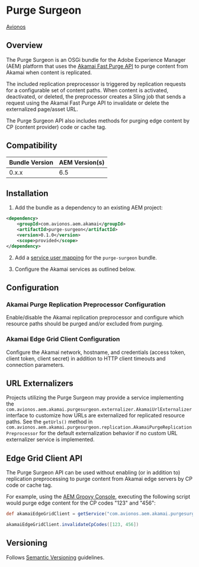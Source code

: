 # Purge Surgeon

[Avionos](https://www.avionos.com)

## Overview

The Purge Surgeon is an OSGi bundle for the Adobe Experience Manager (AEM) platform that uses the [Akamai Fast Purge API](https://developer.akamai.com/api/core_features/fast_purge/v3.html) to purge content from Akamai when content is replicated.

The included replication preprocessor is triggered by replication requests for a configurable set of content paths.  When content is activated, deactivated, or deleted, the preprocessor creates a Sling job that sends a request using the Akamai Fast Purge API to invalidate or delete the externalized page/asset URL.

The Purge Surgeon API also includes methods for purging edge content by CP (content provider) code or cache tag.

## Compatibility

Bundle Version | AEM Version(s)
------------ | -------------
0.x.x | 6.5

## Installation

1. Add the bundle as a dependency to an existing AEM project:

```xml
<dependency>
    <groupId>com.avionos.aem.akamai</groupId>
    <artifactId>purge-surgeon</artifactId>
    <version>0.1.0</version>
    <scope>provided</scope>
</dependency>
```

2. Add a [service user mapping](https://docs.adobe.com/content/help/en/experience-manager-65/administering/security/security-service-users.html#ServiceUsersandMappings) for the `purge-surgeon` bundle.

3. Configure the Akamai services as outlined below.

## Configuration

### Akamai Purge Replication Preprocessor Configuration

Enable/disable the Akamai replication preprocessor and configure which resource paths should be purged and/or excluded from purging.

### Akamai Edge Grid Client Configuration

Configure the Akamai network, hostname, and credentials (access token, client token, client secret) in addition to HTTP client timeouts and connection parameters.

## URL Externalizers

Projects utilizing the Purge Surgeon may provide a service implementing the `com.avionos.aem.akamai.purgesurgeon.externalizer.AkamaiUrlExternalizer` interface to customize how URLs are externalized for replicated resource paths.  See the `getUrls()` method in `com.avionos.aem.akamai.purgesurgeon.replication.AkamaiPurgeReplicationPreprocessor` for the default externalization behavior if no custom URL externalizer service is implemented.

## Edge Grid Client API

The Purge Surgeon API can be used without enabling (or in addition to) replication preprocessing to purge content from Akamai edge servers by CP code or cache tag.

For example, using the [AEM Groovy Console](https://github.com/icfnext/aem-groovy-console), executing the following script would purge edge content for the CP codes "123" and "456":

```groovy
def akamaiEdgeGridClient = getService("com.avionos.aem.akamai.purgesurgeon.client.AkamaiEdgeGridClient")

akamaiEdgeGridClient.invalidateCpCodes([123, 456])
```  

## Versioning

Follows [Semantic Versioning](http://semver.org/) guidelines.